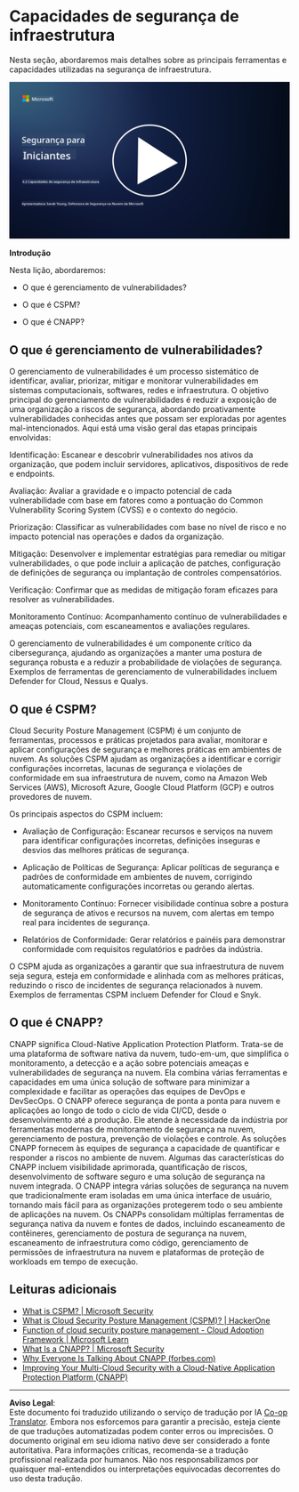 <!--
CO_OP_TRANSLATOR_METADATA:
{
  "original_hash": "7d79ba0e7668b3bdae1fba7aa047f6c0",
  "translation_date": "2025-09-03T20:51:31+00:00",
  "source_file": "6.2 Infrastructure security capabilities.md",
  "language_code": "br"
}
-->
# Capacidades de segurança de infraestrutura

Nesta seção, abordaremos mais detalhes sobre as principais ferramentas e capacidades utilizadas na segurança de infraestrutura.

[![Assista ao vídeo](../../translated_images/6-2_placeholder.f7538e1d434bd1ef305625337af1f71c49c86582d6f2d5dbc0d349cae2086e01.br.png)](https://learn-video.azurefd.net/vod/player?id=cc87bbae-0fea-4899-9f09-868724719b96)

**Introdução**

Nesta lição, abordaremos:

- O que é gerenciamento de vulnerabilidades?

- O que é CSPM?

- O que é CNAPP?

## O que é gerenciamento de vulnerabilidades?

O gerenciamento de vulnerabilidades é um processo sistemático de identificar, avaliar, priorizar, mitigar e monitorar vulnerabilidades em sistemas computacionais, softwares, redes e infraestrutura. O objetivo principal do gerenciamento de vulnerabilidades é reduzir a exposição de uma organização a riscos de segurança, abordando proativamente vulnerabilidades conhecidas antes que possam ser exploradas por agentes mal-intencionados. Aqui está uma visão geral das etapas principais envolvidas:

Identificação: Escanear e descobrir vulnerabilidades nos ativos da organização, que podem incluir servidores, aplicativos, dispositivos de rede e endpoints.

Avaliação: Avaliar a gravidade e o impacto potencial de cada vulnerabilidade com base em fatores como a pontuação do Common Vulnerability Scoring System (CVSS) e o contexto do negócio.

Priorização: Classificar as vulnerabilidades com base no nível de risco e no impacto potencial nas operações e dados da organização.

Mitigação: Desenvolver e implementar estratégias para remediar ou mitigar vulnerabilidades, o que pode incluir a aplicação de patches, configuração de definições de segurança ou implantação de controles compensatórios.

Verificação: Confirmar que as medidas de mitigação foram eficazes para resolver as vulnerabilidades.

Monitoramento Contínuo: Acompanhamento contínuo de vulnerabilidades e ameaças potenciais, com escaneamentos e avaliações regulares.

O gerenciamento de vulnerabilidades é um componente crítico da cibersegurança, ajudando as organizações a manter uma postura de segurança robusta e a reduzir a probabilidade de violações de segurança. Exemplos de ferramentas de gerenciamento de vulnerabilidades incluem Defender for Cloud, Nessus e Qualys.

## O que é CSPM?

Cloud Security Posture Management (CSPM) é um conjunto de ferramentas, processos e práticas projetados para avaliar, monitorar e aplicar configurações de segurança e melhores práticas em ambientes de nuvem. As soluções CSPM ajudam as organizações a identificar e corrigir configurações incorretas, lacunas de segurança e violações de conformidade em sua infraestrutura de nuvem, como na Amazon Web Services (AWS), Microsoft Azure, Google Cloud Platform (GCP) e outros provedores de nuvem.

Os principais aspectos do CSPM incluem:

- Avaliação de Configuração: Escanear recursos e serviços na nuvem para identificar configurações incorretas, definições inseguras e desvios das melhores práticas de segurança.

- Aplicação de Políticas de Segurança: Aplicar políticas de segurança e padrões de conformidade em ambientes de nuvem, corrigindo automaticamente configurações incorretas ou gerando alertas.

- Monitoramento Contínuo: Fornecer visibilidade contínua sobre a postura de segurança de ativos e recursos na nuvem, com alertas em tempo real para incidentes de segurança.

- Relatórios de Conformidade: Gerar relatórios e painéis para demonstrar conformidade com requisitos regulatórios e padrões da indústria.

O CSPM ajuda as organizações a garantir que sua infraestrutura de nuvem seja segura, esteja em conformidade e alinhada com as melhores práticas, reduzindo o risco de incidentes de segurança relacionados à nuvem. Exemplos de ferramentas CSPM incluem Defender for Cloud e Snyk.

## O que é CNAPP?

CNAPP significa Cloud-Native Application Protection Platform. Trata-se de uma plataforma de software nativa da nuvem, tudo-em-um, que simplifica o monitoramento, a detecção e a ação sobre potenciais ameaças e vulnerabilidades de segurança na nuvem. Ela combina várias ferramentas e capacidades em uma única solução de software para minimizar a complexidade e facilitar as operações das equipes de DevOps e DevSecOps. O CNAPP oferece segurança de ponta a ponta para nuvem e aplicações ao longo de todo o ciclo de vida CI/CD, desde o desenvolvimento até a produção. Ele atende à necessidade da indústria por ferramentas modernas de monitoramento de segurança na nuvem, gerenciamento de postura, prevenção de violações e controle. As soluções CNAPP fornecem às equipes de segurança a capacidade de quantificar e responder a riscos no ambiente de nuvem. Algumas das características do CNAPP incluem visibilidade aprimorada, quantificação de riscos, desenvolvimento de software seguro e uma solução de segurança na nuvem integrada. O CNAPP integra várias soluções de segurança na nuvem que tradicionalmente eram isoladas em uma única interface de usuário, tornando mais fácil para as organizações protegerem todo o seu ambiente de aplicações na nuvem. Os CNAPPs consolidam múltiplas ferramentas de segurança nativa da nuvem e fontes de dados, incluindo escaneamento de contêineres, gerenciamento de postura de segurança na nuvem, escaneamento de infraestrutura como código, gerenciamento de permissões de infraestrutura na nuvem e plataformas de proteção de workloads em tempo de execução.

## Leituras adicionais
- [What is CSPM? | Microsoft Security](https://www.microsoft.com/security/business/security-101/what-is-cspm?WT.mc_id=academic-96948-sayoung)
- [What is Cloud Security Posture Management (CSPM)? | HackerOne](https://www.hackerone.com/knowledge-center/what-cloud-security-posture-management)
- [Function of cloud security posture management - Cloud Adoption Framework | Microsoft Learn](https://learn.microsoft.com/azure/cloud-adoption-framework/organize/cloud-security-posture-management?WT.mc_id=academic-96948-sayoung)
- [What Is a CNAPP? | Microsoft Security](https://www.microsoft.com/security/business/security-101/what-is-cnapp?WT.mc_id=academic-96948-sayoung)
- [Why Everyone Is Talking About CNAPP (forbes.com)](https://www.forbes.com/sites/forbestechcouncil/2021/12/10/why-everyone-is-talking-about-cnapp/?sh=567275ca1549)
- [Improving Your Multi-Cloud Security with a Cloud-Native Application Protection Platform (CNAPP)](https://www.youtube.com/watch?v=5w42kQ_QjZg&t=212s)

---

**Aviso Legal**:  
Este documento foi traduzido utilizando o serviço de tradução por IA [Co-op Translator](https://github.com/Azure/co-op-translator). Embora nos esforcemos para garantir a precisão, esteja ciente de que traduções automatizadas podem conter erros ou imprecisões. O documento original em seu idioma nativo deve ser considerado a fonte autoritativa. Para informações críticas, recomenda-se a tradução profissional realizada por humanos. Não nos responsabilizamos por quaisquer mal-entendidos ou interpretações equivocadas decorrentes do uso desta tradução.